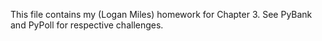 This file contains my (Logan Miles) homework for Chapter 3. See PyBank and PyPoll for respective challenges. 
